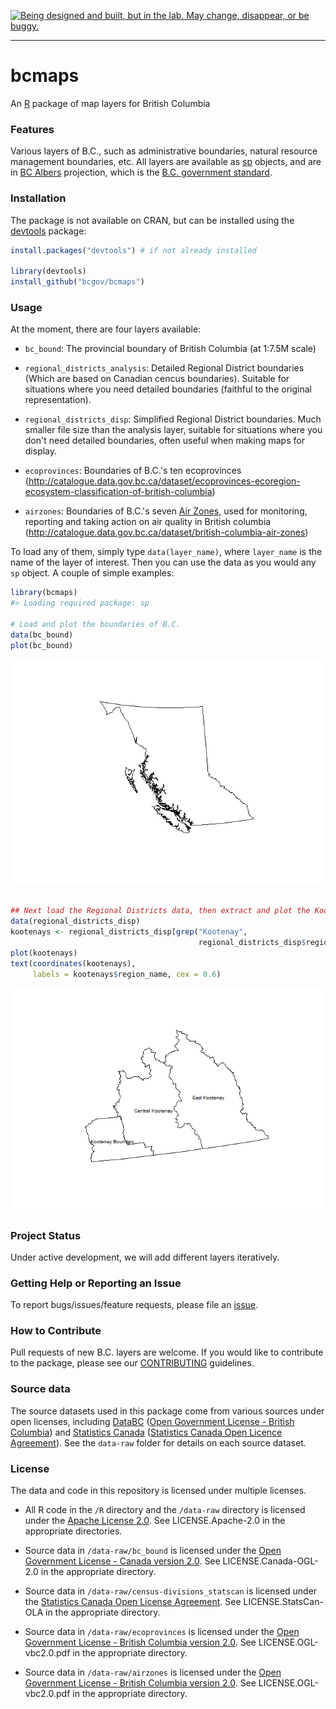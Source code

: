 <!-- README.md is generated from README.Rmd. Please edit that file and re-knit-->
<a rel="Exploration"  href="https://github.com/BCDevExchange/docs/blob/master/discussion/projectstates.md"> <img
  alt="Being designed and built, but in the lab. May change, disappear, or be 
  buggy." style="border-width:0" src="http://bcdevexchange.org/badge/2.svg" 
  title="Being designed and built, but in the lab. May change, disappear, or be 
  buggy." /> </a>

------------------------------------------------------------------------

bcmaps
======

An [R](http://r-project.org) package of map layers for British Columbia

### Features

Various layers of B.C., such as administrative boundaries, natural resource management boundaries, etc. All layers are available as [sp](http://cran.r-project.org/web/packages/sp/index.html) objects, and are in [BC Albers](http://spatialreference.org/ref/epsg/nad83-bc-albers/) projection, which is the [B.C. government standard](https://www.for.gov.bc.ca/hts/risc/pubs/other/mappro/index.htm).

### Installation

The package is not available on CRAN, but can be installed using the [devtools](https://github.com/hadley/devtools) package:

``` r
install.packages("devtools") # if not already installed

library(devtools)
install_github("bcgov/bcmaps")
```

### Usage

At the moment, there are four layers available:

-   `bc_bound`: The provincial boundary of British Columbia (at 1:7.5M scale)

-   `regional_districts_analysis`: Detailed Regional District boundaries (Which are based on Canadian cencus boundaries). Suitable for situations where you need detailed boundaries (faithful to the original representation).

-   `regional_districts_disp`: Simplified Regional District boundaries. Much smaller file size than the analysis layer, suitable for situations where you don't need detailed boundaries, often useful when making maps for display.

-   `ecoprovinces`: Boundaries of B.C.'s ten ecoprovinces (<http://catalogue.data.gov.bc.ca/dataset/ecoprovinces-ecoregion-ecosystem-classification-of-british-columbia>)

-   `airzones`: Boundaries of B.C.'s seven [Air Zones](http://www.bcairquality.ca/plans/national-air-quality-management-system.html), used for monitoring, reporting and taking action on air quality in British columbia (<http://catalogue.data.gov.bc.ca/dataset/british-columbia-air-zones>)

To load any of them, simply type `data(layer_name)`, where `layer_name` is the name of the layer of interest. Then you can use the data as you would any `sp` object. A couple of simple examples:

``` r
library(bcmaps)
#> Loading required package: sp

# Load and plot the boundaries of B.C.
data(bc_bound)
plot(bc_bound)
```

![](README-plot-maps-1.png)

``` r

## Next load the Regional Districts data, then extract and plot the Kootenays
data(regional_districts_disp)
kootenays <- regional_districts_disp[grep("Kootenay", 
                                          regional_districts_disp$region_name), ]
plot(kootenays)
text(coordinates(kootenays), 
     labels = kootenays$region_name, cex = 0.6)
```

![](README-plot-maps-2.png)

### Project Status

Under active development, we will add different layers iteratively.

### Getting Help or Reporting an Issue

To report bugs/issues/feature requests, please file an [issue](https://github.com/bcgov/bcmaps/issues/).

### How to Contribute

Pull requests of new B.C. layers are welcome. If you would like to contribute to the package, please see our [CONTRIBUTING](CONTRIBUTING.md) guidelines.

### Source data

The source datasets used in this package come from various sources under open licenses, including [DataBC](http://data.gov.bc.ca) ([Open Government License - British Columbia](http://www.data.gov.bc.ca/local/dbc/docs/license/OGL-vbc2.0.pdf)) and [Statistics Canada](http://www.statcan.gc.ca/start-debut-eng.html) ([Statistics Canada Open Licence Agreement](http://www.statcan.gc.ca/eng/reference/licence-eng)). See the `data-raw` folder for details on each source dataset.

### License

The data and code in this repository is licensed under multiple licenses.

-   All R code in the `/R` directory and the `/data-raw` directory is licensed under the [Apache License 2.0](http://www.apache.org/licenses/LICENSE-2.0.html). See LICENSE.Apache-2.0 in the appropriate directories.

-   Source data in `/data-raw/bc_bound` is licensed under the [Open Government License - Canada version 2.0](http://open.canada.ca/en/open-government-licence-canada). See LICENSE.Canada-OGL-2.0 in the appropriate directory.

-   Source data in `/data-raw/census-divisions_statscan` is licensed under the [Statistics Canada Open License Agreement](http://www.statcan.gc.ca/eng/reference/licence-eng). See LICENSE.StatsCan-OLA in the appropriate directory.

-   Source data in `/data-raw/ecoprovinces` is licensed under the [Open Government License - British Columbia version 2.0](http://www.data.gov.bc.ca/local/dbc/docs/license/OGL-vbc2.0.pdf). See LICENSE.OGL-vbc2.0.pdf in the appropriate directory.

-   Source data in `/data-raw/airzones` is licensed under the [Open Government License - British Columbia version 2.0](http://www.data.gov.bc.ca/local/dbc/docs/license/OGL-vbc2.0.pdf). See LICENSE.OGL-vbc2.0.pdf in the appropriate directory.
